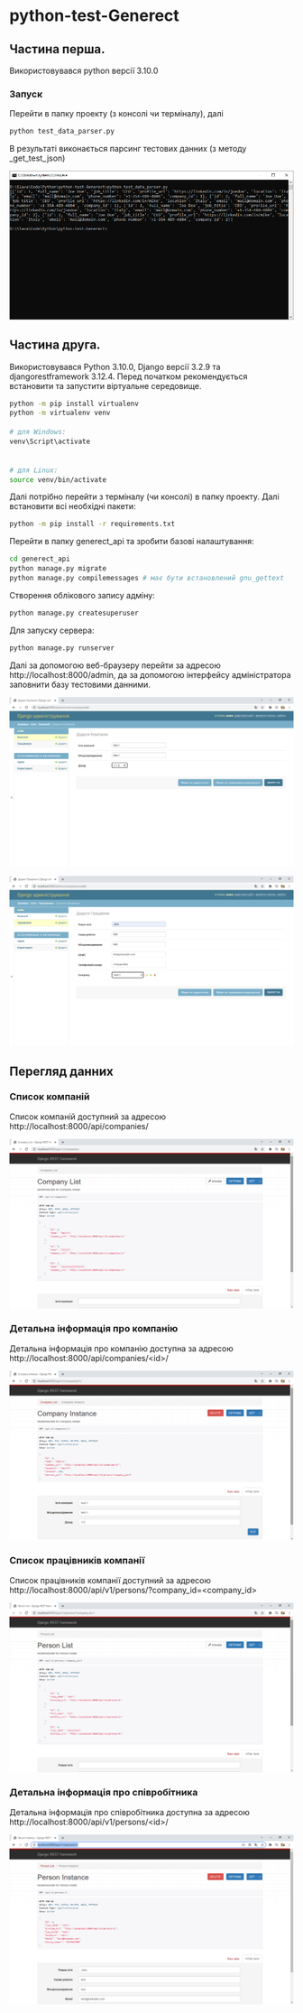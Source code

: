 # python-test-Generect

## Частина перша.

Використовувався python версії 3.10.0

### Запуск

Перейти в папку проекту (з консолі чи терміналу), далі

```bash
python test_data_parser.py
```

В результаті виконається парсинг тестових данних (з методу _get_test_json)

![alt text](https://github.com/loievskyi/python-test-Generect/blob/master/screens/test_data_parser_result.png)

## Частина друга.

Використовувався Python 3.10.0, Django версії 3.2.9 та djangorestframework 3.12.4.
Перед початком рекомендується встановити та запустити віртуальне середовище.

```bash
python -m pip install virtualenv
python -m virtualenv venv

# для Windows:
venv\Script\activate


# для Linux:
source venv/bin/activate
```

Далі потрібно перейти з терміналу (чи консолі) в папку проекту.
Далі встановити всі необхідні пакети:

```bash
python -m pip install -r requirements.txt
```

Перейти в папку generect_api та зробити базові налаштування:

```bash
cd generect_api
python manage.py migrate
python manage.py compilemessages # має бути встановлений gnu_gettext
```

Створення облікового запису адміну:

```bash
python manage.py createsuperuser
```

Для запуску сервера:

```bash
python manage.py runserver
```

Далі за допомогою веб-браузеру перейти за адресою http://localhost:8000/admin,
да за допомогою інтерфейсу адміністратора заповнити базу тестовими данними.

![alt text](https://github.com/loievskyi/python-test-Generect/blob/master/screens/admin_1.png)

![alt text](https://github.com/loievskyi/python-test-Generect/blob/master/screens/admin_2.png)

## Перегляд данних

### Список компаній

Список компаній доступний за адресою http://localhost:8000/api/companies/

![alt text](https://github.com/loievskyi/python-test-Generect/blob/master/screens/company-list.png)

### Детальна інформація про компанію

Детальна інформація про компанію доступна за адресою http://localhost:8000/api/companies/\<id\>/

![alt text](https://github.com/loievskyi/python-test-Generect/blob/master/screens/company-detail.png)

### Список працівників компанії

Список працівників компанії доступний за адресою http://localhost:8000/api/v1/persons/?company_id=<company_id>

![alt text](https://github.com/loievskyi/python-test-Generect/blob/master/screens/person-list-for-company.png)

### Детальна інформація про співробітника

Детальна інформація про співробітника доступна за адресою http://localhost:8000/api/v1/persons/\<id\>/

![alt text](https://github.com/loievskyi/python-test-Generect/blob/master/screens/person-detail.png)
